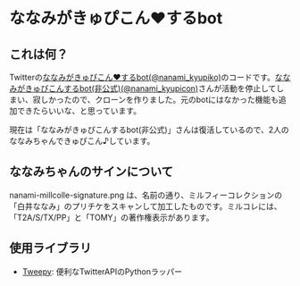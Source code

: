# ななみがきゅぴこん♥するbot

## これは何？

Twitterの[ななみがきゅぴこん♥するbot(@nanami_kyupiko)](https://twitter.com/nanami_kyupiko)のコードです。[ななみがきゅぴこんするbot(非公式)(@nanami_kyupicon)](https://twitter.com/nanami_kyupicon)さんが活動を停止してしまい、寂しかったので、クローンを作りました。元のbotにはなかった機能も追加できたらいいな、と思っています。

現在は「ななみがきゅぴこんするbot(非公式)」さんは復活しているので、2人のななみちゃんできゅぴこん♪しています。

## ななみちゃんのサインについて

nanami-millcolle-signature.png は、名前の通り、ミルフィーコレクションの「白井ななみ」のプリチケをスキャンして加工したものです。ミルコレには、「T2A/S/TX/PP」と「TOMY」の著作権表示があります。

## 使用ライブラリ

- [Tweepy](https://github.com/tweepy/tweepy): 便利なTwitterAPIのPythonラッパー
